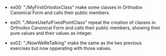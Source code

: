* ex00: "./MyFirstOrtodoxClass" make some classes in Orthodox Canonical Form and calls their public members. 

* ex01: "./MoreUsefulFixedPointClass" repeat the creation of classes in Orthodox Canonical Form and calls their public members, showing their pure values and their values as integer. 

* ex02: "./NowWeReTalking" make the same as the two previous exercises but now opperating with those values.
